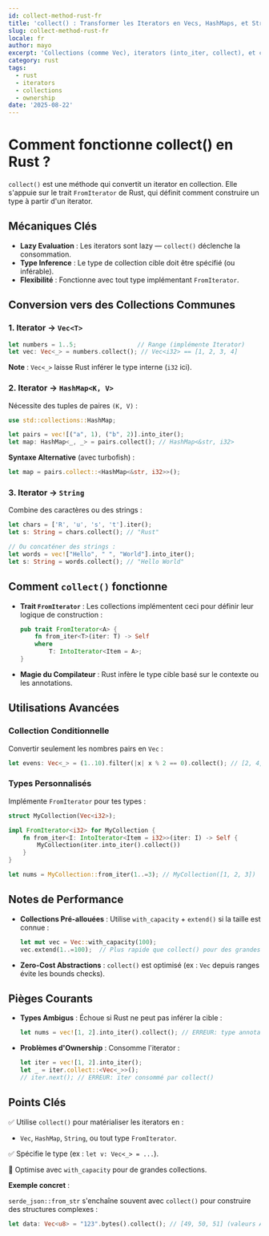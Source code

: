 ```yaml
---
id: collect-method-rust-fr
title: 'collect() : Transformer les Iterators en Vecs, HashMaps, et Strings !'
slug: collect-method-rust-fr
locale: fr
author: mayo
excerpt: 'Collections (comme Vec), iterators (into_iter, collect), et concepts associés'
category: rust
tags:
  - rust
  - iterators
  - collections
  - ownership
date: '2025-08-22'
---
```


# Comment fonctionne collect() en Rust ?

`collect()` est une méthode qui convertit un iterator en collection. Elle s'appuie sur le trait `FromIterator` de Rust, qui définit comment construire un type à partir d'un iterator.

## Mécaniques Clés

- **Lazy Evaluation** : Les iterators sont lazy — `collect()` déclenche la consommation.
- **Type Inference** : Le type de collection cible doit être spécifié (ou inférable).
- **Flexibilité** : Fonctionne avec tout type implémentant `FromIterator`.

## Conversion vers des Collections Communes

### 1. Iterator → `Vec<T>`

```rust
let numbers = 1..5;                 // Range (implémente Iterator)
let vec: Vec<_> = numbers.collect(); // Vec<i32> == [1, 2, 3, 4]
```

**Note** : `Vec<_>` laisse Rust inférer le type interne (`i32` ici).

### 2. Iterator → `HashMap<K, V>`

Nécessite des tuples de paires `(K, V)` :

```rust
use std::collections::HashMap;

let pairs = vec![("a", 1), ("b", 2)].into_iter();
let map: HashMap<_, _> = pairs.collect(); // HashMap<&str, i32>
```

**Syntaxe Alternative** (avec turbofish) :

```rust
let map = pairs.collect::<HashMap<&str, i32>>();
```

### 3. Iterator → `String`

Combine des caractères ou des strings :

```rust
let chars = ['R', 'u', 's', 't'].iter();
let s: String = chars.collect(); // "Rust"

// Ou concaténer des strings :
let words = vec!["Hello", " ", "World"].into_iter();
let s: String = words.collect(); // "Hello World"
```

## Comment `collect()` fonctionne

- **Trait `FromIterator`** :
  Les collections implémentent ceci pour définir leur logique de construction :
  ```rust
  pub trait FromIterator<A> {
      fn from_iter<T>(iter: T) -> Self
      where
          T: IntoIterator<Item = A>;
  }
  ```

- **Magie du Compilateur** : Rust infère le type cible basé sur le contexte ou les annotations.

## Utilisations Avancées

### Collection Conditionnelle

Convertir seulement les nombres pairs en `Vec` :

```rust
let evens: Vec<_> = (1..10).filter(|x| x % 2 == 0).collect(); // [2, 4, 6, 8]
```

### Types Personnalisés

Implémente `FromIterator` pour tes types :

```rust
struct MyCollection(Vec<i32>);

impl FromIterator<i32> for MyCollection {
    fn from_iter<I: IntoIterator<Item = i32>>(iter: I) -> Self {
        MyCollection(iter.into_iter().collect())
    }
}

let nums = MyCollection::from_iter(1..=3); // MyCollection([1, 2, 3])
```

## Notes de Performance

- **Collections Pré-allouées** : Utilise `with_capacity` + `extend()` si la taille est connue :
  ```rust
  let mut vec = Vec::with_capacity(100);
  vec.extend(1..=100);  // Plus rapide que collect() pour des grandes collections
  ```

- **Zero-Cost Abstractions** : `collect()` est optimisé (ex : `Vec` depuis ranges évite les bounds checks).

## Pièges Courants

- **Types Ambigus** :
  Échoue si Rust ne peut pas inférer la cible :
  ```rust
  let nums = vec![1, 2].into_iter().collect(); // ERREUR: type annotations needed
  ```

- **Problèmes d'Ownership** :
  Consomme l'iterator :
  ```rust
  let iter = vec![1, 2].into_iter();
  let _ = iter.collect::<Vec<_>>();
  // iter.next(); // ERREUR: iter consommé par collect()
  ```

## Points Clés

✅ Utilise `collect()` pour matérialiser les iterators en :
- `Vec`, `HashMap`, `String`, ou tout type `FromIterator`.

✅ Spécifie le type (ex : `let v: Vec<_> = ...`).

🚀 Optimise avec `with_capacity` pour de grandes collections.

**Exemple concret** :

`serde_json::from_str` s'enchaîne souvent avec `collect()` pour construire des structures complexes :

```rust
let data: Vec<u8> = "123".bytes().collect(); // [49, 50, 51] (valeurs ASCII)
```
